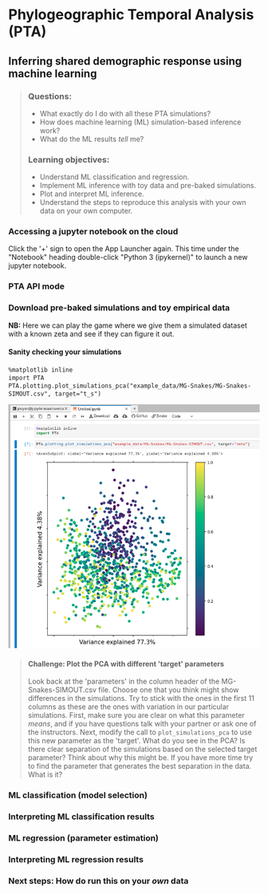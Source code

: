 # Phylogeographic Temporal Analysis (PTA)
## Inferring shared demographic response using machine learning

> ### **Questions:**
>
> - What exactly do I do with all these PTA simulations?
> - How does machine learning (ML) simulation-based inference work?
> - What do the ML results *tell* me?
> 
> ### **Learning objectives:**
>
> - Understand ML classification and regression.
> - Implement ML inference with toy data and pre-baked simulations.
> - Plot and interpret ML inference.
> - Understand the steps to reproduce this analysis with your own data on your own computer.

### Accessing a jupyter notebook on the cloud

Click the '+' sign to open the App Launcher again. This time under the "Notebook"
heading double-click "Python 3 (ipykernel)" to launch a new jupyter notebook.
### PTA API mode

### Download pre-baked simulations and toy empirical data
**NB:** Here we can play the game where we give them a simulated dataset with a known zeta and see if they can figure it out.

#### Sanity checking your simulations

```
%matplotlib inline
import PTA
PTA.plotting.plot_simulations_pca("example_data/MG-Snakes/MG-Snakes-SIMOUT.csv", target="t_s")
```
![Inference Plot PCA](img/Inference-PlotPCA.png)

> #### **Challenge: Plot the PCA with different 'target' parameters**
> Look back at the 'parameters' in the column header of the MG-Snakes-SIMOUT.csv
> file. Choose one that you think might show differences in the simulations.
> Try to stick with the ones in the first 11 columns as these are the ones with
> variation in our particular simulations. First, make sure you are clear on what
> this parameter *means*, and if you have questions talk with your partner or ask
> one of the instructors. Next, modify the call to `plot_simulations_pca` to use
> this new parameter as the 'target'. What do you see in the PCA? Is there
> clear separation of the simulations based on the selected target parameter?
> Think about why this might be. If you have more time try to find the parameter
> that generates the best separation in the data. What is it?

### ML classification (model selection)


### Interpreting ML classification results

### ML regression (parameter estimation)



### Interpreting ML regression results

### Next steps: How do run this on your *own* data

